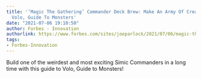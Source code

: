 ```yaml
---
title: '‘Magic The Gathering’ Commander Deck Brew: Make An Army Of Creatures With
  Volo, Guide To Monsters'
date: "2021-07-06 19:10:50"
author: Forbes - Innovation
authorlink: https://www.forbes.com/sites/joeparlock/2021/07/06/magic-the-gathering-commander-deck-brewing-make-an-army-of-creatures-with-volo-guide-to-monsters/
tags:
- Forbes-Innovation
---
```

Build one of the weirdest and most exciting Simic Commanders in a long time with this guide to Volo, Guide to Monsters!